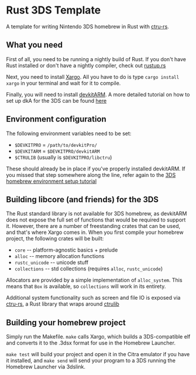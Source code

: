 # Rust 3DS Template

A template for writing Nintendo 3DS homebrew in Rust with [ctru-rs](https://github.com/rust3ds/ctru-rs).


## What you need

First of all, you need to be running a nightly build of Rust. If you don't have Rust installed or don't have a nightly compiler, check out [rustup.rs](https://rustup.rs/)

Next, you need to install [Xargo](https://github.com/japaric/xargo). All you have to do is type `cargo install xargo` in your terminal and wait for it to compile.

Finally, you will need to install [devkitARM](http://sourceforge.net/projects/devkitpro/files/devkitARM/). A more detailed tutorial on how to set up dkA for the 3DS can be found [here](http://3dbrew.org/wiki/Setting_up_Development_Environment)


## Environment configuration

The following environment variables need to be set:

 * `$DEVKITPRO` = `/path/to/devkitPro/`
 * `$DEVKITARM` = `$DEVKITPRO/devkitARM`
 * `$CTRULIB` (usually is `$DEVKITPRO/libctru`)

These should already be in place if you've properly installed devkitARM. If you missed that step somewhere along the line, refer again to the [3DS homebrew environment setup tutorial](http://3dbrew.org/wiki/Setting_up_Development_Environment)


## Building libcore (and friends) for the 3DS

The Rust standard library is not available for 3DS homebrew, as devkitARM does not expose the full set of functions that would be required to support it. However, there are a number of freestanding crates that can be used, and that's where Xargo comes in. When you first compile your homebrew project, the following crates will be built:

 * `core` -- platform-agnostic basics + prelude
 * `alloc` -- memory allocation functions
 * `rustc_unicode` -- unicode stuff
 * `collections` -- std collections (requires `alloc`, `rustc_unicode`)

Allocators are provided by a simple implementation of `alloc_system`. This means that `Box` is available, so `collections` will work in its entirety.

Additional system functionality such as screen and file IO is exposed via [ctru-rs](https://github.com/rust3ds/ctru-rs), a Rust library that wraps around [ctrulib](https://github.com/smealum/ctrulib/)


## Building your homebrew project

Simply run the Makefile. `make` calls Xargo, which builds a 3DS-compatible elf and converts it to the .3dsx format for use in the Homebrew Launcher.

`make test` will build your project and open it in the Citra emulator if you have it installed, and `make send` will send your program to a 3DS running the Homebrew Launcher via 3dslink.
